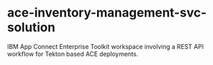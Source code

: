 # ace-inventory-management-svc-solution

 IBM App Connect Enterprise Toolkit workspace involving a REST API workflow for Tekton based ACE deployments. 
